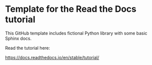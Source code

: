 # Template for the Read the Docs tutorial

This GitHub template includes fictional Python library
with some basic Sphinx docs.

Read the tutorial here:

<https://docs.readthedocs.io/en/stable/tutorial/>

